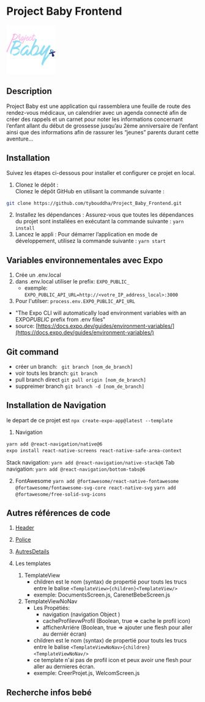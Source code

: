 # Project Baby Frontend

![Project Baby Logo](/assets/images/logo128.png)

## Description

Project Baby est une application qui rassemblera une feuille de route des rendez-vous médicaux, un calendrier avec un agenda connecté afin de créer des rappels et un carnet pour noter les informations concernant l’enfant allant du début de grossesse jusqu’au 2ème anniversaire de l’enfant ainsi que des informations afin de rassurer les “jeunes” parents durant cette aventure...

## Installation

Suivez les étapes ci-dessous pour installer et configurer ce projet en local.

1. Clonez le dépôt :  
   Clonez le dépôt GitHub en utilisant la commande suivante :

```bash
git clone https://github.com/tybouddha/Project_Baby_Frontend.git
```

2. Installez les dépendances :
   Assurez-vous que toutes les dépendances du projet sont installées en exécutant la commande suivante : `yarn install`
3. Lancez le appli :
   Pour démarrer l’application en mode de développement, utilisez la commande suivante : `yarn start`

## Variables environnementales avec Expo

1. Crée un .env.local
2. dans .env.local utiliser le prefix: `EXPO_PUBLIC_`
   - exemple: `EXPO_PUBLIC_API_URL=http://<votre_IP_address_local>:3000`
3. Pour l'utilser: `process.env.EXPO_PUBLIC_API_URL`

- "The Expo CLI will automatically load environment variables with an EXPO*PUBLIC* prefix from .env files"
- source: [https://docs.expo.dev/guides/environment-variables/](https://docs.expo.dev/guides/environment-variables/)

## Git command

- créer un branch: ` git branch [nom_de_branch]`
- voir touts les branch: `git branch`
- pull branch direct `git pull origin [nom_de_branch]`
- suppreimer branch `git branch -d [nom_de_branch]`

## Installation de Navigation

le depart de ce projet est `npx create-expo-app@latest --template`

1. Navigation

```bash
yarn add @react-navigation/native@6
expo install react-native-screens react-native-safe-area-context
```

Stack navigation:
`yarn add @react-navigation/native-stack@6`
Tab navigation:
`yarn add @react-navigation/bottom-tabs@6`

2. FontAwesome
   `yarn add @fortawesome/react-native-fontawesome @fortawesome/fontawesome-svg-core react-native-svg`
   `yarn add @fortawesome/free-solid-svg-icons`

## Autres références de code

1. [Header](./docs/Header.md)
2. [Police](./docs/Police.md)
3. [AutresDetails](./docs/AutresDetails.md)

4. Les templates
   1. TemplateView
      - children est le nom (syntax) de propertié pour touts les trucs entre le balise `<TemplateView>{children}<TemplateView/>`
      - exemple: DocumentsScreen.js, CarenetBebeScreen.js
   2. TemplateViewNoNav
      - Les Propétiés:
        - navigation (navigation Object )
        - cacheProfilevwProfil (Boolean, true => cache le profil icon)
        - afficherArriére (Boolean, true => ajouter une flesh pour aller au derniér écran)
      - children est le nom (syntax) de propertié pour touts les trucs entre le balise `<TemplateViewNoNav>{children}<TemplateViewNoNav/>`
      - ce template n'ai pas de profil icon et peux avoir une flesh pour aller au dernieres écran.
      - exemple: CreerProjet.js, WelcomScreen.js

## Recherche infos bebé
